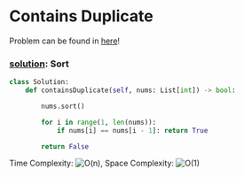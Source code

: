 # Contains Duplicate

Problem can be found in [here](https://leetcode.com/problems/contains-duplicate)!


### [solution](/Array/217-ContainsDuplicate/solution.py): Sort

```python
class Solution:
    def containsDuplicate(self, nums: List[int]) -> bool:

        nums.sort()

        for i in range(1, len(nums)):
            if nums[i] == nums[i - 1]: return True

        return False
```

Time Complexity: ![O(n)](<https://latex.codecogs.com/svg.image?\inline&space;O(n)>), Space Complexity: ![O(1)](<https://latex.codecogs.com/svg.image?\inline&space;O(n)>)